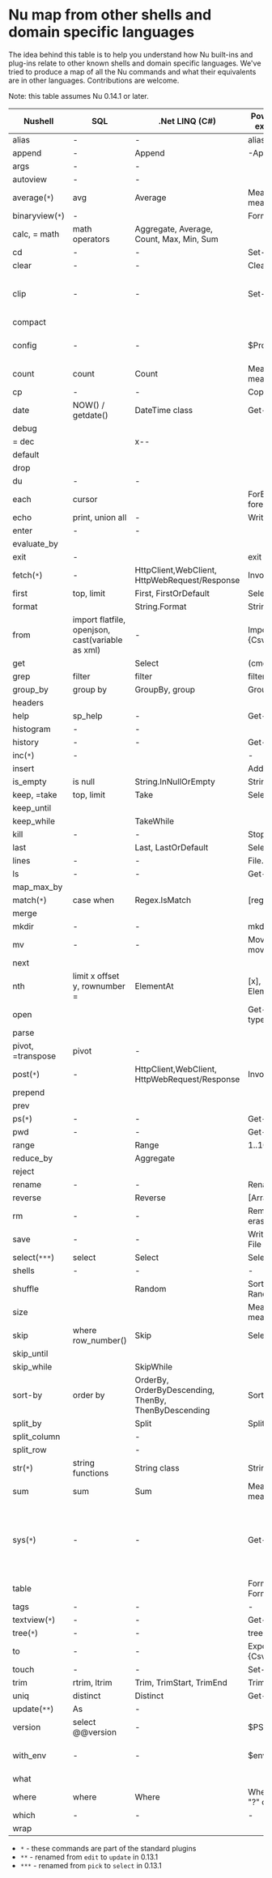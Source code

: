 # Nu map from other shells and domain specific languages

The idea behind this table is to help you understand how Nu built-ins and plug-ins relate to other known shells and domain specific languages. We've tried to produce a map of all the Nu commands and what their equivalents are in other languages. Contributions are welcome.

Note: this table assumes Nu 0.14.1 or later.


| Nushell                | SQL                           | .Net LINQ (C#)                                       | PowerShell (without external modules)      | Bash                                            |
| ---------------------- | ----------------------------- | ---------------------------------------------------- | ------------------------------------------ | ----------------------------------------------- |
| alias                  |   -                           |   -                                                  | alias                                      | alias                                           |
| append                 |   -                           | Append                                               | -Append                                    |                                                 |
| args                   |   -                           |   -                                                  |                                            |                                                 |
| autoview               |   -                           |   -                                                  |                                            |                                                 |
| average(`*`)           | avg                           | Average                                              | Measure-Object, measure                    |                                                 |
| binaryview(`*`)        |   -                           |                                                      | Format-Hex                                 |                                                 |
| calc, = math           | math operators                | Aggregate, Average, Count, Max, Min, Sum             |                                            | bc                                              |
| cd                     |   -                           |   -                                                  | Set-Location, cd                           | cd                                              |
| clear                  |   -                           |   -                                                  | Clear-Host                                 | clear                                           |
| clip                   |   -                           |   -                                                  | Set-Clipboard, scb                         | clip, clipboard, xclip, pbcopy                  |
| compact                |                               |                                                      |                                            |                                                 |
| config                 |   -                           |   -                                                  | $Profile                                   | vi .bashrc, .profile                            |
| count                  | count                         | Count                                                | Measure-Object, measure                    | wc                                              |
| cp                     |   -                           |   -                                                  | Copy-Item, cp, copy                        | cp                                              |
| date                   | NOW() / getdate()             | DateTime class                                       | Get-Date                                   | date                                            |
| debug                  |                               |                                                      |                                            |                                                 |
| = dec                  |                               | x--                                                  |                                            |                                                 |
| default                |                               |                                                      |                                            |                                                 |
| drop                   |                               |                                                      |                                            |                                                 |
| du                     |   -                           |   -                                                  |                                            | du                                              |
| each                   | cursor                        |                                                      | ForEach-Object, foreach, for               |                                                 |
| echo                   | print, union all  |   -                                                  | Write-Output, write                        | echo                                            | 	Sort-Object {Get-
| enter                  |   -                           |   -                                                  |                                            |                                                 |
| evaluate_by            |                               |                                                      |                                            |                                                 |
| exit                   |   -                           |                                                      | exit                                       | exit                                            |
| fetch(`*`)             |   -                           | HttpClient,WebClient, HttpWebRequest/Response        | Invoke-WebRequest                          | wget                                            |
| first                  | top, limit                    | First, FirstOrDefault                                | Select-Object -First                       | head                                            |
| format                 |                               | String.Format                                        | String.Format                              |                                                 |
| from                   | import flatfile, openjson, cast(variable as xml) |   -                               | Import/ConvertFrom-{Csv,Xml,Html,Json}     |                                                 |
| get                    |                               | Select                                               | (cmd).column                               |                                                 |
| grep                   | filter                        | filter                                               | filter                                     | filter                                          |
| group_by               | group by                      | GroupBy, group                                       | Group-Object, group                        |                                                 |
| headers                |                               |                                                      |                                            |                                                 |
| help                   | sp_help                       |   -                                                  | Get-Help, help, man                        | man                                             |
| histogram              |   -                           |   -                                                  |                                            |                                                 |
| history                |   -                           |   -                                                  | Get-History, history                       | history                                         |
| inc(`*`)               |   -                           |                                                      |   -                                        |   -                                             |
| insert                 |                               |                                                      | Add-Member                                 |                                                 |
| is_empty               | is null                       | String.InNullOrEmpty                                 | String.InNullOrEmpty                       |                                                 |
| keep, =take            | top, limit                    | Take                                                 | Select-Object -First                       | head                                            |
| keep_until             |                               |                                                      |                                            |                                                 |
| keep_while             |                               | TakeWhile                                            |                                            |                                                 |
| kill                   |   -                           |   -                                                  | Stop-Process, kill                         | kill                                            |
| last                   |                               | Last, LastOrDefault                                  | Select-Object -Last                        | tail                                            |
| lines                  |   -                           |   -                                                  | File.ReadAllLines                          |                                                 |
| ls                     |   -                           |   -                                                  | Get-ChildItem, dir, ls                     | ls                                              |
| map_max_by             |                               |                                                      |                                            |                                                 |
| match(`*`)             | case when                     | Regex.IsMatch                                        | [regex]                                    |                                                 |
| merge                  |                               |                                                      |                                            |                                                 |
| mkdir                  |   -                           |   -                                                  | mkdir, md                                  | mkdir                                           |
| mv                     |   -                           |   -                                                  | Move-Item, mv, move, mi                    | mv                                              |
| next                   |                               |                                                      |                                            |                                                 |
| nth                    | limit x offset y, rownumber = | ElementAt                                            | [x], indexing operator, ElementAt          |                                                 |
| open                   |                               |                                                      | Get-Content, gc, cat, type                 | cat                                             |
| parse                  |                               |                                                      |                                            |                                                 |
| pivot, =transpose      | pivot                         |   -                                                  |                                            |                                                 |
| post(`*`)              |   -                           | HttpClient,WebClient, HttpWebRequest/Response        | Invoke-WebRequest                          |                                                 |
| prepend                |                               |                                                      |                                            |                                                 |
| prev                   |                               |                                                      |                                            |                                                 |
| ps(`*`)                |   -                           |   -                                                  | Get-Process, ps, gps                       | ps                                              |
| pwd                    |   -                           |   -                                                  | Get-Location, pwd                          | pwd                                             |
| range                  |                               | Range                                                | 1..10, 'a'..'f'                            |                                                 |
| reduce_by              |                               | Aggregate                                            |                                            |                                                 |
| reject                 |                               |                                                      |                                            |                                                 |
| rename                 |   -                           |   -                                                  | Rename-Item, ren, rni                      | mv                                              |
| reverse                |                               | Reverse                                              | [Array]::Reverse($var)                     |                                                 |
| rm                     |   -                           |   -                                                  | Remove-Item, del, erase, rd, ri, rm, rmdir | rm                                              |
| save                   |   -                           |   -                                                  | Write-Output, Out-File                     | > foo.txt                                       |
| select(`***`)          | select                        | Select                                               | Select-Object, select                      |                                                 |
| shells                 |   -                           |   -                                                  |   -                                        |                                                 |
| shuffle                |                               | Random                                               | Sort-Object {Get-Random}                   |   -                        |
| size                   |                               |                                                      | Measure-Object, measure                    | wc                                              |
| skip                   | where row_number()            | Skip                                                 | Select-Object -Skip                        |                                                 |
| skip_until             |                               |                                                      |                                            |                                                 |
| skip_while             |                               | SkipWhile                                            |                                            |                                                 |
| sort-by                | order by                      | OrderBy, OrderByDescending, ThenBy, ThenByDescending | Sort-Object, sort                          |                                                 |
| split_by               |                               | Split                                                | Split                                      |                                                 |
| split_column           |                               |   -                                                  |                                            |                                                 |
| split_row              |                               |   -                                                  |                                            |                                                 |
| str(`*`)               | string functions              | String class                                         | String class                               |                                                 |
| sum                    | sum                           | Sum                                                  | Measure-Object, measure                    |                                                 |
| sys(`*`)               |   -                           |   -                                                  | Get-ComputerInfo                           | uname, lshw, lsblk, lscpu, lsusb, hdparam, free |
| table                  |                               |                                                      | Format-Table, ft, Format-List, fl          |                                                 |
| tags                   |   -                           |   -                                                  |   -                                        |                                                 |
| textview(`*`)          |   -                           |   -                                                  | Get-Content, cat                           |                                                 |
| tree(`*`)              |   -                           |   -                                                  | tree                                       |                                                 |
| to                     |   -                           |   -                                                  | Export/ConvertTo-{Csv,Xml,Html,Json}       |                                                 |
| touch                  |   -                           |   -                                                  | Set-Content                                | touch                                           |
| trim                   | rtrim, ltrim                  | Trim, TrimStart, TrimEnd                             | Trim                                       |                                                 |
| uniq                   | distinct                      | Distinct                                             | Get-Unique, gu                             | uniq                                            |
| update(`**`)           | As                            |   -                                                  |                                            |                                                 |
| version                | select @@version              |   -                                                  | $PSVersionTable                            |                                                 |
| with_env               |   -                           |   -                                                  | $env:FOO = 'bar'                           | export foo = "bar"                              |
| what                   |                               |                                                      |                                            |                                                 |
| where                  | where                         | Where                                                | Where-Object, where, "?" operator          |                                                 |
| which                  |   -                           |   -                                                  |   -                                        | which                                           |
| wrap                   |                               |                                                      |                                            |                                                 |

* `*` - these commands are part of the standard plugins
* `**` - renamed from `edit` to `update` in 0.13.1
* `***` - renamed from `pick` to `select` in 0.13.1
